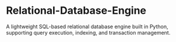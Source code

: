 # Relational-Database-Engine
A lightweight SQL-based relational database engine built in Python, supporting query execution, indexing, and transaction management.
